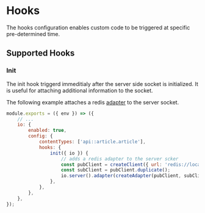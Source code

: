 # Hooks

The hooks configuration enables custom code to be triggered at specific pre-determined time.

## Supported Hooks

### Init

The init hook triggerd immeditialy after the server side socket is initialized. It is useful for attaching additional information to the socket.

The following example attaches a redis [adapter](https://socket.io/docs/v4/adapter/) to the server socket.

```js
module.exports = ({ env }) => ({
	// ...
	io: {
		enabled: true,
		config: {
			contentTypes: ['api::article.article'],
			hooks: {
				init({ io }) {
					// adds a redis adapter to the server scker
					const pubClient = createClient({ url: 'redis://localhost:6379' });
					const subClient = pubClient.duplicate();
					io.server().adapter(createAdapter(pubClient, subClient));
				},
			},
		},
	},
});
```
